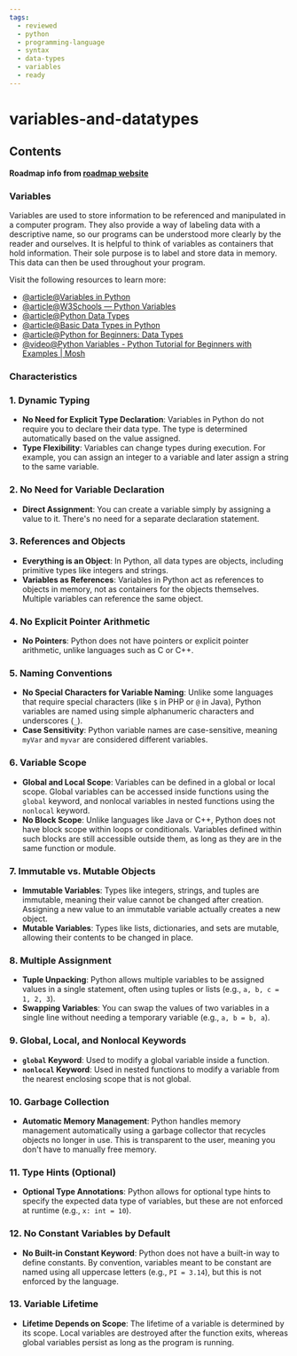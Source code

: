 ```yaml
---
tags:
  - reviewed
  - python
  - programming-language
  - syntax
  - data-types
  - variables
  - ready
---
```


# variables-and-datatypes

## Contents

__Roadmap info from [roadmap website](https://roadmap.sh/python/python-basics/variables-and-datatypes)__

### Variables

Variables are used to store information to be referenced and manipulated in a computer program. They also provide a way of labeling data with a descriptive name, so our programs can be understood more clearly by the reader and ourselves. It is helpful to think of variables as containers that hold information. Their sole purpose is to label and store data in memory. This data can then be used throughout your program.

Visit the following resources to learn more:

- [@article@Variables in Python](https://realpython.com/python-variables)
- [@article@W3Schools — Python Variables](https://www.w3schools.com/python/python_variables.asp)
- [@article@Python Data Types](https://www.w3schools.com/python/python_datatypes.asp)
- [@article@Basic Data Types in Python](https://realpython.com/python-data-types/)
- [@article@Python for Beginners: Data Types](https://thenewstack.io/python-for-beginners-data-types/)
- [@video@Python Variables - Python Tutorial for Beginners with Examples | Mosh](https://www.youtube.com/watch?v=cQT33yu9pY8)

### Characteristics

### 1. __Dynamic Typing__

- __No Need for Explicit Type Declaration__: Variables in Python do not require you to declare their data type. The type is determined automatically based on the value assigned.
- __Type Flexibility__: Variables can change types during execution. For example, you can assign an integer to a variable and later assign a string to the same variable.

### 2. __No Need for Variable Declaration__

- __Direct Assignment__: You can create a variable simply by assigning a value to it. There's no need for a separate declaration statement.

### 3. __References and Objects__

- __Everything is an Object__: In Python, all data types are objects, including primitive types like integers and strings.
- __Variables as References__: Variables in Python act as references to objects in memory, not as containers for the objects themselves. Multiple variables can reference the same object.

### 4. __No Explicit Pointer Arithmetic__

- __No Pointers__: Python does not have pointers or explicit pointer arithmetic, unlike languages such as C or C++.

### 5. __Naming Conventions__

- __No Special Characters for Variable Naming__: Unlike some languages that require special characters (like `$` in PHP or `@` in Java), Python variables are named using simple alphanumeric characters and underscores (`_`).
- __Case Sensitivity__: Python variable names are case-sensitive, meaning `myVar` and `myvar` are considered different variables.

### 6. __Variable Scope__

- __Global and Local Scope__: Variables can be defined in a global or local scope. Global variables can be accessed inside functions using the `global` keyword, and nonlocal variables in nested functions using the `nonlocal` keyword.
- __No Block Scope__: Unlike languages like Java or C++, Python does not have block scope within loops or conditionals. Variables defined within such blocks are still accessible outside them, as long as they are in the same function or module.

### 7. __Immutable vs. Mutable Objects__

- __Immutable Variables__: Types like integers, strings, and tuples are immutable, meaning their value cannot be changed after creation. Assigning a new value to an immutable variable actually creates a new object.
- __Mutable Variables__: Types like lists, dictionaries, and sets are mutable, allowing their contents to be changed in place.

### 8. __Multiple Assignment__

- __Tuple Unpacking__: Python allows multiple variables to be assigned values in a single statement, often using tuples or lists (e.g., `a, b, c = 1, 2, 3`).
- __Swapping Variables__: You can swap the values of two variables in a single line without needing a temporary variable (e.g., `a, b = b, a`).

### 9. __Global, Local, and Nonlocal Keywords__

- __`global` Keyword__: Used to modify a global variable inside a function.
- __`nonlocal` Keyword__: Used in nested functions to modify a variable from the nearest enclosing scope that is not global.

### 10. __Garbage Collection__

- __Automatic Memory Management__: Python handles memory management automatically using a garbage collector that recycles objects no longer in use. This is transparent to the user, meaning you don't have to manually free memory.

### 11. __Type Hints (Optional)__

- __Optional Type Annotations__: Python allows for optional type hints to specify the expected data type of variables, but these are not enforced at runtime (e.g., `x: int = 10`).

### 12. __No Constant Variables by Default__

- __No Built-in Constant Keyword__: Python does not have a built-in way to define constants. By convention, variables meant to be constant are named using all uppercase letters (e.g., `PI = 3.14`), but this is not enforced by the language.

### 13. __Variable Lifetime__

- __Lifetime Depends on Scope__: The lifetime of a variable is determined by its scope. Local variables are destroyed after the function exits, whereas global variables persist as long as the program is running.

